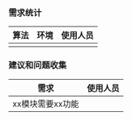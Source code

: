 

### 需求统计

| 算法 | 环境 | 使用人员 |
| ---- | ---- | -------- |
|      |      |          |

### 建议和问题收集

| 需求             | 使用人员 |
| ---------------- | -------- |
| xx模块需要xx功能 |          |

